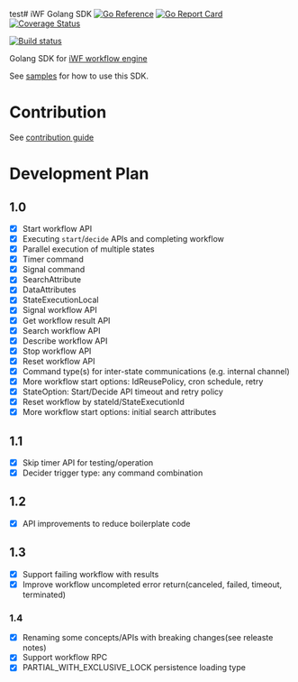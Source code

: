test# iWF Golang SDK
[![Go Reference](https://pkg.go.dev/badge/github.com/indeedeng/iwf-golang-sdk.svg)](https://pkg.go.dev/github.com/indeedeng/iwf-golang-sdk)
[![Go Report Card](https://goreportcard.com/badge/github.com/indeedeng/iwf-golang-sdk)](https://goreportcard.com/report/github.com/indeedeng/iwf-golang-sdk)
[![Coverage Status](https://codecov.io/github/indeedeng/iwf-golang-sdk/coverage.svg?branch=main)](https://app.codecov.io/gh/indeedeng/iwf-golang-sdk/branch/main)

[![Build status](https://github.com/indeedeng/iwf-golang-sdk/actions/workflows/ci-integ-test.yml/badge.svg?branch=main)](https://github.com/indeedeng/iwf-golang-sdk/actions/workflows/ci-integ-test.yml)



Golang SDK for [iWF workflow engine](https://github.com/indeedeng/iwf)

See [samples](https://github.com/indeedeng/iwf-golang-samples) for how to use this SDK.
# Contribution
See [contribution guide](CONTRIBUTION.md)

# Development Plan

## 1.0

- [x] Start workflow API
- [x] Executing `start`/`decide` APIs and completing workflow
- [x] Parallel execution of multiple states
- [x] Timer command
- [x] Signal command
- [x] SearchAttribute
- [x] DataAttributes
- [x] StateExecutionLocal
- [x] Signal workflow API
- [x] Get workflow result API
- [x] Search workflow API
- [x] Describe workflow API
- [x] Stop workflow API
- [x] Reset workflow API
- [x] Command type(s) for inter-state communications (e.g. internal channel)
- [x] More workflow start options: IdReusePolicy, cron schedule, retry
- [x] StateOption: Start/Decide API timeout and retry policy
- [x] Reset workflow by stateId/StateExecutionId
- [x] More workflow start options: initial search attributes

## 1.1

- [x] Skip timer API for testing/operation
- [x] Decider trigger type: any command combination

## 1.2
- [x] API improvements to reduce boilerplate code

## 1.3
- [x] Support failing workflow with results
- [x] Improve workflow uncompleted error return(canceled, failed, timeout, terminated)

### 1.4

- [x] Renaming some concepts/APIs with breaking changes(see releaste notes)
- [x] Support workflow RPC
- [x] PARTIAL_WITH_EXCLUSIVE_LOCK persistence loading type
